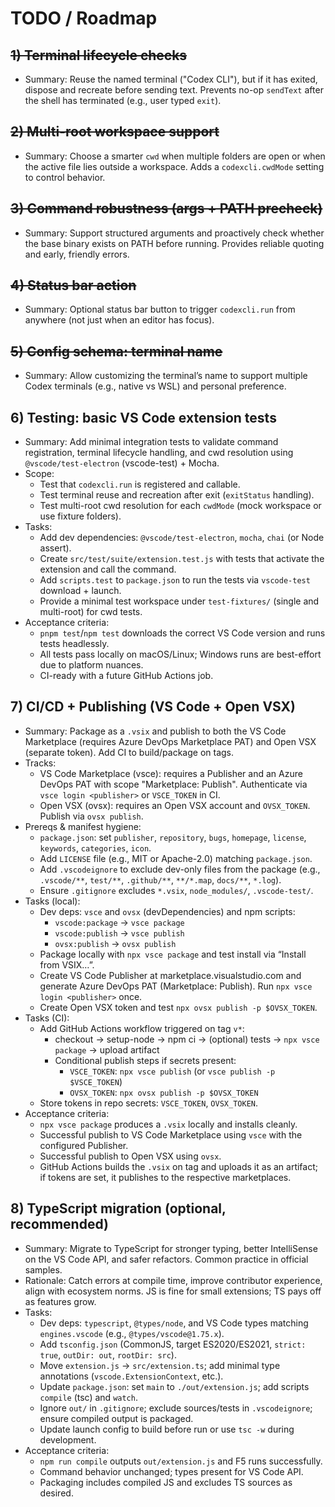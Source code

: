 # TODO / Roadmap

## ~~1) Terminal lifecycle checks~~

- Summary: Reuse the named terminal ("Codex CLI"), but if it has exited, dispose and recreate before sending text. Prevents no-op `sendText` after the shell has terminated (e.g., user typed `exit`).

## ~~2) Multi-root workspace support~~

- Summary: Choose a smarter `cwd` when multiple folders are open or when the active file lies outside a workspace. Adds a `codexcli.cwdMode` setting to control behavior.

## ~~3) Command robustness (args + PATH precheck)~~

- Summary: Support structured arguments and proactively check whether the base binary exists on PATH before running. Provides reliable quoting and early, friendly errors.

## ~~4) Status bar action~~

- Summary: Optional status bar button to trigger `codexcli.run` from anywhere (not just when an editor has focus).

## ~~5) Config schema: terminal name~~

- Summary: Allow customizing the terminal’s name to support multiple Codex terminals (e.g., native vs WSL) and personal preference.

## 6) Testing: basic VS Code extension tests

- Summary: Add minimal integration tests to validate command registration, terminal lifecycle handling, and cwd resolution using `@vscode/test-electron` (vscode-test) + Mocha.
- Scope:
  - Test that `codexcli.run` is registered and callable.
  - Test terminal reuse and recreation after exit (`exitStatus` handling).
  - Test multi-root cwd resolution for each `cwdMode` (mock workspace or use fixture folders).
- Tasks:
  - Add dev dependencies: `@vscode/test-electron`, `mocha`, `chai` (or Node assert).
  - Create `src/test/suite/extension.test.js` with tests that activate the extension and call the command.
  - Add `scripts.test` to `package.json` to run the tests via `vscode-test` download + launch.
  - Provide a minimal test workspace under `test-fixtures/` (single and multi-root) for cwd tests.
- Acceptance criteria:
  - `pnpm test`/`npm test` downloads the correct VS Code version and runs tests headlessly.
  - All tests pass locally on macOS/Linux; Windows runs are best-effort due to platform nuances.
  - CI-ready with a future GitHub Actions job.

## 7) CI/CD + Publishing (VS Code + Open VSX)

- Summary: Package as a `.vsix` and publish to both the VS Code Marketplace (requires Azure DevOps Marketplace PAT) and Open VSX (separate token). Add CI to build/package on tags.
- Tracks:
  - VS Code Marketplace (vsce): requires a Publisher and an Azure DevOps PAT with scope "Marketplace: Publish". Authenticate via `vsce login <publisher>` or `VSCE_TOKEN` in CI.
  - Open VSX (ovsx): requires an Open VSX account and `OVSX_TOKEN`. Publish via `ovsx publish`.
- Prereqs & manifest hygiene:
  - `package.json`: set `publisher`, `repository`, `bugs`, `homepage`, `license`, `keywords`, `categories`, `icon`.
  - Add `LICENSE` file (e.g., MIT or Apache-2.0) matching `package.json`.
  - Add `.vscodeignore` to exclude dev-only files from the package (e.g., `.vscode/**`, `test/**`, `.github/**`, `**/*.map`, `docs/**`, `*.log`).
  - Ensure `.gitignore` excludes `*.vsix`, `node_modules/`, `.vscode-test/`.
- Tasks (local):
  - Dev deps: `vsce` and `ovsx` (devDependencies) and npm scripts:
    - `vscode:package` → `vsce package`
    - `vscode:publish` → `vsce publish`
    - `ovsx:publish` → `ovsx publish`
  - Package locally with `npx vsce package` and test install via “Install from VSIX…”.
  - Create VS Code Publisher at marketplace.visualstudio.com and generate Azure DevOps PAT (Marketplace: Publish). Run `npx vsce login <publisher>` once.
  - Create Open VSX token and test `npx ovsx publish -p $OVSX_TOKEN`.
- Tasks (CI):
  - Add GitHub Actions workflow triggered on tag `v*`:
    - checkout → setup-node → npm ci → (optional) tests → `npx vsce package` → upload artifact
    - Conditional publish steps if secrets present:
      - `VSCE_TOKEN`: `npx vsce publish` (or `vsce publish -p $VSCE_TOKEN`)
      - `OVSX_TOKEN`: `npx ovsx publish -p $OVSX_TOKEN`
  - Store tokens in repo secrets: `VSCE_TOKEN`, `OVSX_TOKEN`.
- Acceptance criteria:
  - `npx vsce package` produces a `.vsix` locally and installs cleanly.
  - Successful publish to VS Code Marketplace using `vsce` with the configured Publisher.
  - Successful publish to Open VSX using `ovsx`.
  - GitHub Actions builds the `.vsix` on tag and uploads it as an artifact; if tokens are set, it publishes to the respective marketplaces.

## 8) TypeScript migration (optional, recommended)

- Summary: Migrate to TypeScript for stronger typing, better IntelliSense on the VS Code API, and safer refactors. Common practice in official samples.
- Rationale: Catch errors at compile time, improve contributor experience, align with ecosystem norms. JS is fine for small extensions; TS pays off as features grow.
- Tasks:
  - Dev deps: `typescript`, `@types/node`, and VS Code types matching `engines.vscode` (e.g., `@types/vscode@1.75.x`).
  - Add `tsconfig.json` (CommonJS, target ES2020/ES2021, `strict: true`, `outDir: out`, `rootDir: src`).
  - Move `extension.js` → `src/extension.ts`; add minimal type annotations (`vscode.ExtensionContext`, etc.).
  - Update `package.json`: set `main` to `./out/extension.js`; add scripts `compile` (tsc) and `watch`.
  - Ignore `out/` in `.gitignore`; exclude sources/tests in `.vscodeignore`; ensure compiled output is packaged.
  - Update launch config to build before run or use `tsc -w` during development.
- Acceptance criteria:
  - `npm run compile` outputs `out/extension.js` and F5 runs successfully.
  - Command behavior unchanged; types present for VS Code API.
  - Packaging includes compiled JS and excludes TS sources as desired.
